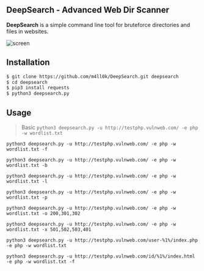 DeepSearch - Advanced Web Dir Scanner 
--
__DeepSearch__ is a simple command line tool for bruteforce directories and files in websites.

![screen](https://raw.githubusercontent.com/m4ll0k/DeepSearch/master/screen.png)

Installation
--
```sh
$ git clone https://github.com/m4ll0k/DeepSearch.git deepsearch
$ cd deepsearch 
$ pip3 install requests
$ python3 deepsearch.py

```

Usage
--
> Basic
`python3 deepsearch.py -u http://testphp.vulnweb.com/ -e php -w wordlist.txt`

`python3 deepsearch.py -u http://testphp.vulnweb.com/ -e php -w wordlist.txt -f`

`python3 deepsearch.py -u http://testphp.vulnweb.com/ -e php -w wordlist.txt -b`

`python3 deepsearch.py -u http://testphp.vulnweb.com/ -e php -w wordlist.txt -l`

`python3 deepsearch.py -u http://testphp.vulnweb.com/ -e php -w wordlist.txt -p`

`python3 deepsearch.py -u http://testphp.vulnweb.com/ -e php -w wordlist.txt -o 200,301,302`

`python3 deepsearch.py -u http://testphp.vulnweb.com/ -e php -w wordlist.txt -x 501,502,503,401`

`python3 deepsearch.py -u http://testphp.vulnweb.com/user-%1%/index.php -e php -w wordlist.txt`

`python3 deepsearch.py -u http://testphp.vulnweb.com/id/%1%/index.html -e php -w wordlist.txt -f`
